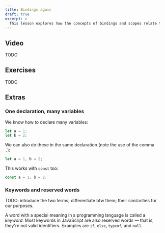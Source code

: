 ```yaml
---
title: Bindings again
draft: true
excerpt: >
  This lesson explores how the concepts of bindings and scopes relate to variables in JavaScript.
---
```


## Video

TODO

## Exercises

TODO

## Extras

### One declaration, many variables

We know how to declare many variables:

```js
let a = 1;
let b = 2;
```

We can also do these in the same declaration (note the use of the comma `,`):

```js
let a = 1, b = 2;
```

This works with `const` too:

```js
const a = 1, b = 2;
```

### Keywords and reserved words

TODO: introduce the two terms; differentiate btw them; their similarities for our purposes.

A word with a special meaning in a programming language is called a <i>keyword</i>. Most keywords in JavaScript are also reserved words &mdash; that is, they're not valid identifiers. Examples are `if`, `else`, `typeof`, and `null`.
